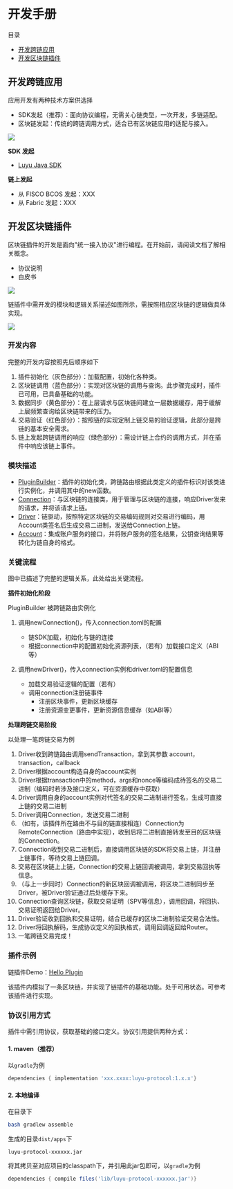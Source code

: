 # 开发手册

目录

* [开发跨链应用](#开发跨链应用)
* [开发区块链插件](#开发区块链插件)

## 开发跨链应用

应用开发有两种技术方案供选择

* SDK发起（推荐）：面向协议编程，无需关心链类型，一次开发，多链适配。
* 区块链发起：传统的跨链调用方式，适合已有区块链应用的适配与接入。

![](img/sdk_dev.png)

**SDK 发起**

* [Luyu Java SDK](https://gitee.com/luyu-community/luyu-java-sdk)

**链上发起**

* 从 FISCO BCOS 发起：XXX
* 从 Fabric 发起：XXX

## 开发区块链插件

区块链插件的开发是面向"统一接入协议"进行编程。在开始前，请阅读文档了解相关概念。

* 协议说明
* 白皮书

![](img/plugin_dev_frame.png)



链插件中需开发的模块和逻辑关系描述如图所示，需按照相应区块链的逻辑做具体实现。

![](img/plugin_dev.png)



### 开发内容

完整的开发内容按照先后顺序如下

1. 插件初始化（灰色部分）：加载配置，初始化各种类。
2. 区块链调用（蓝色部分）：实现对区块链的调用与查询。此步骤完成时，插件已可用，已具备基础的功能。
3. 数据同步（黄色部分）：在上层请求与区块链间建立一层数据缓存，用于缓解上层频繁查询给区块链带来的压力。
4. 交易验证（红色部分）：按照链的实现定制上链交易的验证逻辑，此部分是跨链的基本安全需求。
5. 链上发起跨链调用的响应（绿色部分）：需设计链上合约的调用方式，并在插件中响应该链上事件。

### 模块描述

* [PluginBuilder](../src/main/java/link/luyu/protocol/link/PluginBuilder.java)：插件的初始化类，跨链路由根据此类定义的插件标识对该类进行实例化，并调用其中的new函数。
* [Connection](../src/main/java/link/luyu/protocol/link/Connection.java)：与区块链的连接类，用于管理与区块链的连接，响应Driver发来的请求，并将该请求上链。
* [Driver](../src/main/java/link/luyu/protocol/link/Driver.java)：链驱动，按照特定区块链的交易编码规则对交易进行编码，用Account类签名后生成交易二进制，发送给Connection上链。
* [Account](../src/main/java/link/luyu/protocol/network/Account.java)：集成账户服务的接口，并将账户服务的签名结果，公钥查询结果等转化为链自身的格式。

### 关键流程

图中已描述了完整的逻辑关系，此处给出关键流程。

**插件初始化阶段**

PluginBuilder 被跨链路由实例化

1. 调用newConnection()，传入connection.toml的配置
   * 链SDK加载，初始化与链的连接
   * 根据connection中的配置初始化资源列表，（若有）加载接口定义（ABI等）

2. 调用newDriver()，传入connection实例和driver.toml的配置信息
   * 加载交易验证逻辑的配置（若有）
   * 调用connection注册链事件
     * 注册区块事件，更新区块缓存
     * 注册资源变更事件，更新资源信息缓存（如ABI等）

**处理跨链交易阶段**

以处理一笔跨链交易为例

1. Driver收到跨链路由调用sendTransaction，拿到其参数 account，transaction，callback
2. Driver根据account构造自身的account实例
3. Driver根据transaction中的method，args和nonce等编码成待签名的交易二进制（编码时若涉及接口定义，可在资源缓存中获取）
4. Driver调用自身的account实例对代签名的交易二进制进行签名，生成可直接上链的交易二进制
5. Driver调用Connection，发送交易二进制
6. （如有，该插件所在路由不与目的链直接相连）Connection为RemoteConnection（路由中实现），收到后将二进制直接转发至目的区块链的Connection。
7. Connection收到交易二进制后，直接调用区块链的SDK将交易上链，并注册上链事件，等待交易上链回调。
8. 交易在区块链上上链，Connection的交易上链回调被调用，拿到交易回执等信息。
9. （与上一步同时）Connection的新区块回调被调用，将区块二进制同步至Driver，被Driver验证通过后处缓存下来。
10. Connection查询区块链，获取交易证明（SPV等信息），调用回调，将回执、交易证明返回给Driver。
11. Driver验证收到回执和交易证明，结合已缓存的区块二进制验证交易合法性。
12. Driver将回执解码，生成协议定义的回执格式，调用回调返回给Router。
13. 一笔跨链交易完成！

### 插件示例

链插件Demo：[Hello Plugin](https://gitee.com/luyu-community/hello-plugin) 

该插件内模拟了一条区块链，并实现了链插件的基础功能。处于可用状态。可参考该插件进行实现。

### 协议引用方式

插件中需引用协议，获取基础的接口定义。协议引用提供两种方式：

#### 1. maven（推荐）

以`gradle`为例

``` gradle
dependencies { implementation 'xxx.xxxx:luyu-protocol:1.x.x'}
```

#### 2. 本地编译

在目录下

``` bash
bash gradlew assemble
```

生成的目录`dist/apps`下

``` 
luyu-protocol-xxxxxx.jar
```

将其拷贝至对应项目的classpath下，并引用此jar包即可，以`gradle`为例

``` gradle
dependencies { compile files('lib/luyu-protocol-xxxxxx.jar')}
```





